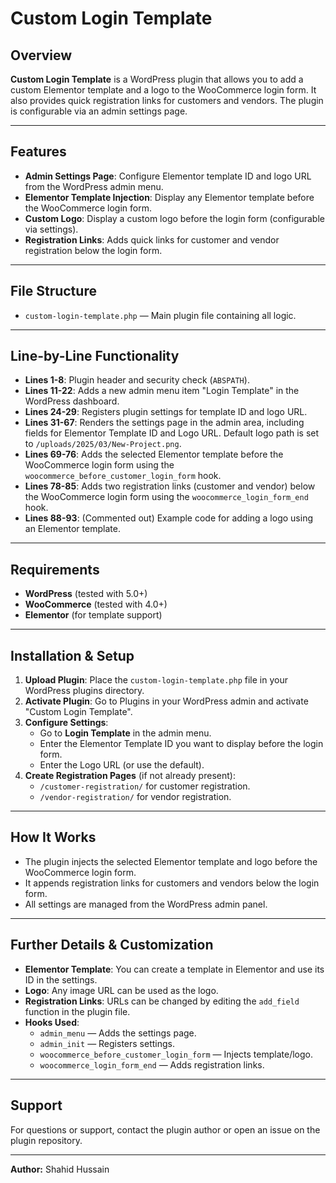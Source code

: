 # Custom Login Template

## Overview

**Custom Login Template** is a WordPress plugin that allows you to add a custom Elementor template and a logo to the WooCommerce login form. It also provides quick registration links for customers and vendors. The plugin is configurable via an admin settings page.

---

## Features

- **Admin Settings Page**: Configure Elementor template ID and logo URL from the WordPress admin menu.
- **Elementor Template Injection**: Display any Elementor template before the WooCommerce login form.
- **Custom Logo**: Display a custom logo before the login form (configurable via settings).
- **Registration Links**: Adds quick links for customer and vendor registration below the login form.

---

## File Structure

- `custom-login-template.php` — Main plugin file containing all logic.

---

## Line-by-Line Functionality

- **Lines 1-8**: Plugin header and security check (`ABSPATH`).
- **Lines 11-22**: Adds a new admin menu item "Login Template" in the WordPress dashboard.
- **Lines 24-29**: Registers plugin settings for template ID and logo URL.
- **Lines 31-67**: Renders the settings page in the admin area, including fields for Elementor Template ID and Logo URL. Default logo path is set to `/uploads/2025/03/New-Project.png`.
- **Lines 69-76**: Adds the selected Elementor template before the WooCommerce login form using the `woocommerce_before_customer_login_form` hook.
- **Lines 78-85**: Adds two registration links (customer and vendor) below the WooCommerce login form using the `woocommerce_login_form_end` hook.
- **Lines 88-93**: (Commented out) Example code for adding a logo using an Elementor template.

---

## Requirements

- **WordPress** (tested with 5.0+)
- **WooCommerce** (tested with 4.0+)
- **Elementor** (for template support)

---

## Installation & Setup

1. **Upload Plugin**: Place the `custom-login-template.php` file in your WordPress plugins directory.
2. **Activate Plugin**: Go to Plugins in your WordPress admin and activate "Custom Login Template".
3. **Configure Settings**:
   - Go to **Login Template** in the admin menu.
   - Enter the Elementor Template ID you want to display before the login form.
   - Enter the Logo URL (or use the default).
4. **Create Registration Pages** (if not already present):
   - `/customer-registration/` for customer registration.
   - `/vendor-registration/` for vendor registration.

---

## How It Works

- The plugin injects the selected Elementor template and logo before the WooCommerce login form.
- It appends registration links for customers and vendors below the login form.
- All settings are managed from the WordPress admin panel.

---

## Further Details & Customization

- **Elementor Template**: You can create a template in Elementor and use its ID in the settings.
- **Logo**: Any image URL can be used as the logo.
- **Registration Links**: URLs can be changed by editing the `add_field` function in the plugin file.
- **Hooks Used**:
  - `admin_menu` — Adds the settings page.
  - `admin_init` — Registers settings.
  - `woocommerce_before_customer_login_form` — Injects template/logo.
  - `woocommerce_login_form_end` — Adds registration links.

---

## Support

For questions or support, contact the plugin author or open an issue on the plugin repository.

---

**Author:** Shahid Hussain
